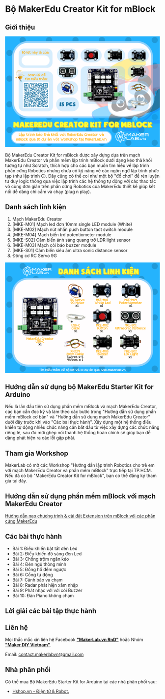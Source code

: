 # Bộ MakerEdu Creator Kit for mBlock

## Giới thiệu

![](/image/01_1050px-MakerEdu_Creator_Kit_for_mBlock.png)

Bộ MakerEdu Creator Kit for mBlock được xây dựng dựa trên mạch MakerEdu Creator và phần mềm lập trình mBlock dưới dạng kéo thả khối tương tự như Scratch, thích hợp cho các bạn muốn tìm hiểu về lập trình phần cứng Robotics nhưng chưa có kỹ năng về các ngôn ngữ lập trình phức tạp (như lập trình C). Đây cũng có thể coi như một bộ "đồ chơi" để rèn luyện tư duy logic thông qua việc lập trình các hệ thống tự động với các thao tác vô cùng đơn giản trên phần cứng Robotics của MakerEdu thiết kế giúp kết nối dễ dàng chỉ cắm và chạy (plug n play).

## Danh sách linh kiện

1. Mạch MakerEdu Creator
2. [MKE-M01] Mạch led đơn 10mm single LED module (White)
3. [MKE-M02] Mạch nút nhấn push button tact switch module
4. [MKE-M04] Mạch biến trở potentiometer module
5. [MKE-S02] Cảm biến ánh sáng quang trở LDR light sensor
6. [MKE-M03] Mạch còi báo buzzer module
7. [MKE-S01] Cảm biến siêu âm ultra sonic distance sensor
8. Động cơ RC Servo 9G

![](/image/02_1050px-MakerEdu_Creator_Kit_for_mBlock_Product_List.png)

## Hướng dẫn sử dụng bộ MakerEdu Starter Kit for Arduino

Nếu là lần đầu tiên sử dụng phần mềm mBlock và mạch MakerEdu Creator, các bạn cần đọc kỹ và làm theo các bước trong "Hướng dẫn sử dụng phần mềm mBlock cơ bản" và "Hướng dẫn sử dụng mạch MakerEdu Creator" dưới đây trước khi vào "Các bài thực hành". Xây dựng một hệ thống điều khiển tự động nhiều chức năng cần bắt đầu từ việc xây dựng các chức năng riêng lẻ, sau đó mới ghép nối thành hệ thống hoàn chỉnh sẽ giúp bạn dễ dàng phát hiện ra các lỗi gặp phải.

## Tham gia Workshop

MakerLab có mở các Workshop "Hướng dẫn lập trình Robotics cho trẻ em với mạch MakerEdu Creator và phần mềm mBlock" trực tiếp tại TP.HCM. Nếu đã có bộ "MakerEdu Creator Kit for mBlock", bạn có thể đăng ký tham gia tại đây.

## Hướng dẫn sử dụng phần mềm mBlock với mạch MakerEdu Creator

[Hướng dẫn nạp chương trình & cài đặt Extension trên mBlock với các phần cứng MakerEdu](https://github.com/makerlabvn/mBlock-MakerEdu-Creator)

## Các bài thực hành

- Bài 1: Điều khiển bật tắt đèn Led
- Bài 2: Điều khiển độ sáng đèn Led
- Bài 3: Chống trộm ngăn kéo
- Bài 4: Đèn ngủ thông minh
- Bài 5: Đồng hồ đếm ngược
- Bài 6: Cổng tự động
- Bài 7: Cảnh báo va chạm
- Bài 8: Radar phát hiện xâm nhập
- Bài 9: Phát nhạc với với còi Buzzer
- Bài 10: Đàn Piano không chạm

## Lời giải các bài tập thực hành

## Liên hệ

Mọi thắc mắc xin liên hệ Facebook [**"MakerLab.vn RnD"**](https://www.facebook.com/makerlabvn) hoặc Nhóm [**"Maker DIY Vietnam"**](https://www.facebook.com/groups/makervn/).

Email: <contact.makerlabvn@gmail.com>

## Nhà phân phối

Có thể mua Bộ MakerEdu Starter Kit for Arduino tại các nhà phân phối sau:

- [Hshop.vn - Điện tử & Robot.](https://hshop.vn)
